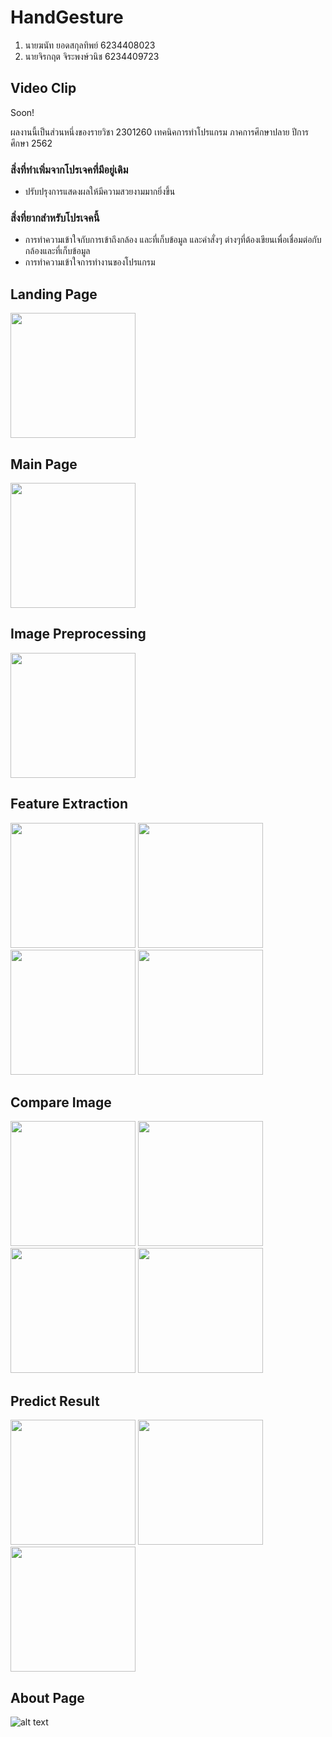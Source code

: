 # HandGesture
1. นายฆนัท ยอดสกุลทิพย์ 6234408023
2. นายจิรกฤต จิระพงษ์วนิช 6234409723

## Video Clip
Soon!

ผลงานนี้เป็นส่วนหนึ่งของรายวิชา 2301260 เทคนิคการทำโปรแกรม
ภาคการศึกษาปลาย ปีการศึกษา 2562

### สิ่งที่ทำเพิ่มจากโปรเจคที่มีอยู่เดิม
* ปรับปรุงการแสดงผลให้มีความสวยงามมากยิ่งขึ้น

### สิ่งที่ยากสำหรับโปรเจคนี้
* การทำความเข้าใจกับการเข้าถึงกล้อง และที่เก็บข้อมูล และคำสั่งๆ ต่างๆที่ต้องเขียนเพื่อเชื่อมต่อกับกล้องและที่เก็บข้อมูล
* การทำความเข้าใจการทำงานของโปรแกรม

## Landing Page
<img src="layout/Landing.png" width="200"/>


## Main Page
<img src="screenshots/MainPage.jpg" width="200"/>


## Image Preprocessing
<img src="screenshots/ImagePreprocessing.jpg" width="200"/>

## Feature Extraction
<div style="display:inline;">
<img src="screenshots/FeatureExtractionH.RGB.jpg" width="200"/>
<img src="screenshots/FeatureExtractionH.GRAY.jpg" width="200"/>
<img src="screenshots/FeatureExtractionBRISK.jpg" width="200"/>
<img src="screenshots/FeatureExtractionORB.jpg" width="200"/>
</div>

## Compare Image
<div style="display:inline;">
<img src="screenshots/CompareImageH.RGB.jpg" width="200"/>
<img src="screenshots/CompareImageH.GRAY.jpg" width="200"/>
<img src="screenshots/CompareImageBRISK.jpg" width="200"/>
<img src="screenshots/CompareImageORB.jpg" width="200"/>
</div>

## Predict Result
<div style="display:inline;">
<img src="screenshots/PredictResultHammer.jpg" width="200"/>
<img src="screenshots/PredictResultPaper.jpg" width="200"/>
<img src="screenshots/PredictResultScissors.jpg" width="200"/>
</div>

## About Page
![alt text](layout/About.png)
